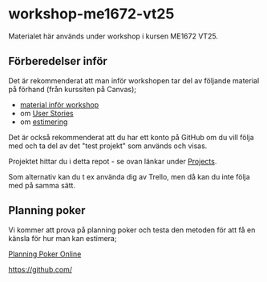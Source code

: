 # workshop-me1672-vt25

Materialet här används under workshop i kursen ME1672 VT25.




## Förberedelser inför

Det är rekommenderat att man inför workshopen tar del av följande material på förhand (från kurssiten på Canvas);  
- [material inför workshop](https://bth.instructure.com/courses/6379/pages/forberedelser-infor-workshopen?module_item_id=216734)
- om [User Stories](https://www.atlassian.com/agile/project-management/user-stories)
- om [estimering](https://www.atlassian.com/agile/project-management/estimation)

Det är också rekommenderat att du har ett konto på GitHub om du vill följa med och ta del av det "test projekt" som används och visas.

Projektet hittar du i detta repot - se ovan länkar under [Projects](https://github.com/mattische/workshop-me1672-vt25/projects).

Som alternativ kan du t ex använda dig av Trello, men då kan du inte följa med på samma sätt.

## Planning poker

Vi kommer att prova på planning poker och testa den metoden för att få en känsla för hur man kan estimera;

[Planning Poker Online](https://planningpokeronline.com/)

https://github.com/
